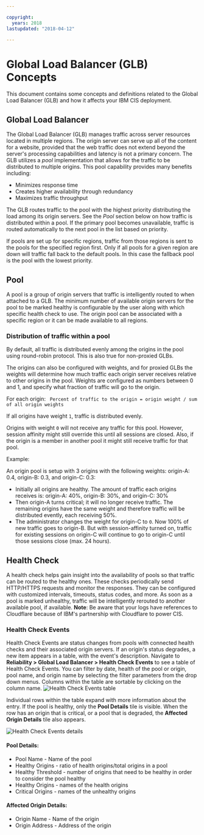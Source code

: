 ```yaml
---

copyright:
  years: 2018
lastupdated: "2018-04-12"

---
```


# Global Load Balancer (GLB) Concepts

This document contains some concepts and definitions related to the Global Load Balancer (GLB) and how it affects your IBM CIS deployment.

## Global Load Balancer

The Global Load Balancer (GLB) manages traffic across server resources located in multiple regions. The origin server can serve up all of the content for a website, provided that the web traffic does not extend beyond the server's processing capabilities and latency is not a primary concern. The GLB utilizes a _pool_ implementation that allows for the traffic to be distributed to multiple origins. This pool capability provides many benefits including:

  * Minimizes response time
  * Creates higher availability through redundancy
  * Maximizes traffic throughput

The GLB routes traffic to the pool with the highest priority distributing the load among its origin servers. See the _Pool_ section below on how traffic is distributed within a pool. If the primary pool becomes unavailable, traffic is routed automatically to the next pool in the list based on priority.

If pools are set up for specific regions, traffic from those regions is sent to the pools for the specified region first. Only if all pools for a given region are down will traffic fall back to the default pools. In this case the fallback pool is the pool with the lowest priority. 

## Pool

A pool is a group of origin servers that traffic is intelligently routed to when attached to a GLB. The minimum number of available origin servers for the pool to be marked healthy is configurable by the user along with which specific health check to use. The origin pool can be associated with a specific region or it can be made available to all regions.

### Distribution of traffic within a pool

By default, all traffic is distributed evenly among the origins in the pool using round-robin protocol. This is also true for non-proxied GLBs.

The origins can also be configured with weights, and for proxied GLBs the weights will determine how much traffic each origin server receives relative to other origins in the pool. Weights are configured as numbers between 0 and 1, and specify what fraction of traffic will go to the origin. 

For each origin: 
``` Percent of traffic to the origin = origin weight / sum of all origin weights```

If all origins have weight `1`, traffic is distributed evenly. 

Origins with weight `0` will not receive any traffic for this pool. However, session affinity might still override this until all sessions are closed. Also, if the origin is a member in another pool it might still receive traffic for that pool.

Example: 

An origin pool is setup with 3 origins with the following weights: origin-A: 0.4, origin-B: 0.3, and origin-C: 0.3: 

* Initially all origins are healthy. The amount of traffic each origins receives is: origin-A: 40%, origin-B: 30%, and origin-C: 30%
* Then origin-A turns critical; it will no longer receive traffic. The remaining origins have the same weight and therefore traffic will be distributed evently, each receiving 50%.
* The administrator changes the weight for origin-C to `0`. Now 100% of new traffic goes to origin-B. But with session-affinity turned on, traffic for existing sessions on origin-C will continue to go to origin-C until those sessions close (max. 24 hours).

## Health Check

A health check helps gain insight into the availability of pools so that traffic can be routed to the healthy ones. These checks periodically send HTTP/HTTPS requests and monitor the responses. They can be configured with customized intervals, timeouts, status codes, and more. As soon as a pool is marked unhealthy, traffic will be intelligently rerouted to another available pool, if available.
**Note**: Be aware that your logs have references to Cloudflare because of IBM's partnership with Cloudflare to power CIS.

### Health Check Events
Health Check Events are status changes from pools with connected health checks and their associated origin servers. If an origin's status degrades, a new item appears in a table, with the event's description. Navigate to **Reliability > Global Load Balancer > Health Check Events** to see a table of Health Check Events. You can filter by date, health of the pool or origin, pool name, and origin name by selecting the filter parameters from the drop down menus. Columns within the table are sortable by clicking on the column name.
![Health Check Events table](images/health-check-events-table.png)

Individual rows within the table expand with more information about the entry. If the pool is healthy, only the **Pool Details** tile is visible. When the row has an origin that is critical, or a pool that is degraded, the **Affected Origin Details** tile also appears. 

![Health Check Events details](images/health-check-events-details.png)

#### Pool Details:
* Pool Name - Name of the pool
* Healthy Origins - ratio of health origins/total origins in a pool
* Healthy Threshold - number of origins that need to be healthy in order to consider the pool healthy
* Healthy Origins - names of the health origins
* Critical Origins - names of the unhealthy origins

#### Affected Origin Details:
* Origin Name - Name of the origin
* Origin Address - Address of the origin
